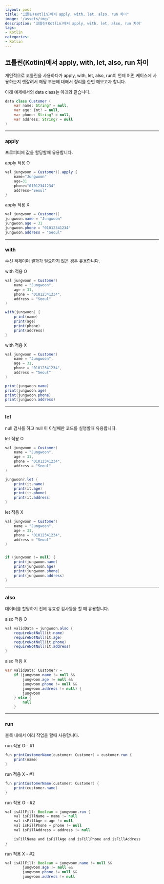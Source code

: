 ```yaml
---
layout: post
title: "코틀린(Kotlin)에서 apply, with, let, also, run 차이"
image: '/assets/img/'
description: '코틀린(Kotlin)에서 apply, with, let, also, run 차이'
tags:
- Kotlin
categories:
- Kotlin
---
```


## 코틀린(Kotlin)에서 apply, with, let, also, run 차이

개인적으로 코틀린을 사용하다가 apply, with, let, also, run이 언제 어떤 케이스에 사용하는지 햇갈려서 해당 부분에 대해서 정리를 한번 해보고자 합니다.

아래 예제에서의 data class는 아래와 같습니다.

```java
data class Customer (
    var name: String? = null,
    var age: Int? = null,
    var phone: String? = null,
    var address: String? = null
)
```

---

### apply

프로퍼티에 값을 할당할때 유용합니다.

apply 적용 O

```java
val jungwoon = Customer().apply {
    name="Jungwoon"
    age=31
    phone="01012341234"
    address="Seoul"
}
```

apply 적용 X

```java
val jungwoon = Customer()
jungwoon.name = "Jungwoon"
jungwoon.age = 31
jungwoon.phone = "01012341234"
jungwoon.address = "Seoul"
```

---

### with

수신 객체이며 결과가 필요하지 않은 경우 유용합니다.

with 적용 O

```java
val jungwoon = Customer(
    name = "Jungwoon",
    age = 31,
    phone = "01012341234",
    address = "Seoul"
)

with(jungwoon) {
    print(name)
    print(age)
    print(phone)
    print(address)
}
```

with 적용 X

```java
val jungwoon = Customer(
    name = "Jungwoon",
    age = 31,
    phone = "01012341234",
    address = "Seoul"
)

print(jungwoon.name)
print(jungwoon.age)
print(jungwoon.phone)
print(jungwoon.address)
```

---

### let

null 검사를 하고 null 이 아닐때만 코드를 실행할때 유용합니다.

let 적용 O

```java
val jungwoon = Customer(
    name = "Jungwoon",
    age = 31,
    phone = "01012341234",
    address = "Seoul"
)

jungwoon?.let {
    print(it.name)
    print(it.age)
    print(it.phone)
    print(it.address)
}
```

let 적용 X

```java
val jungwoon = Customer(
    name = "Jungwoon",
    age = 31,
    phone = "01012341234",
    address = "Seoul"
)


if (jungwoon != null) {
    print(jungwoon.name)
    print(jungwoon.age)
    print(jungwoon.phone)
    print(jungwoon.address)
}
```

---

### also

데이터를 할당하기 전에 유효성 검사등을 할 때 유용합니다.

also 적용 O

```java
val validData = jungwoon.also {
    requireNotNull(it.name)
    requireNotNull(it.age)
    requireNotNull(it.phone)
    requireNotNull(it.address)
}
```

also 적용 X

```java
var validData: Customer? = 
    if (jungwoon.name != null &&
        jungwoon.age != null && 
        jungwoon.phone != null && 
        jungwoon.address != null) {
        jungwoon
    } else {
        null
    }
```

---

### run

블록 내에서 여러 작업을 할때 사용합니다.

run 적용 O - #1

```java
fun printCustomerName(customer: Customer) = customer.run { 
    print(name)
}
```

run 적용 X - #1

```java
fun printCustomerName(customer: Customer) {
    print(customer.name)
}
```

run 적용 O - #2

```java
val isAllFill: Boolean = jungwoon.run {
    val isFillName = name != null 
    val isFillAge = age != null 
    val isFillPhone = phone != null 
    val isFillAddress = address != null
    
    isFillName and isFillAge and isFillPhone and isFillAddress
}
```

run 적용 X - #2

```java
val isAllFill: Boolean = jungwoon.name != null &&
        jungwoon.age != null &&
        jungwoon.phone != null &&
        jungwoon.address != null
```

